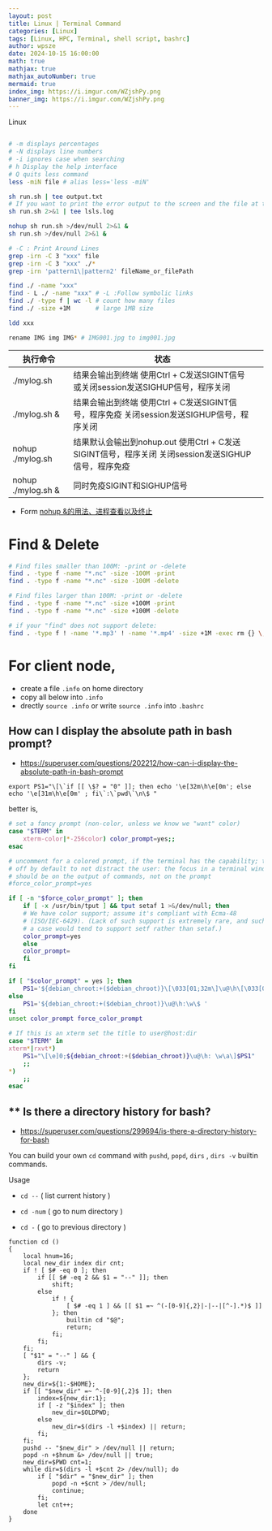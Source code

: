 ```yaml
---
layout: post
title: Linux | Terminal Command
categories: [Linux]
tags: [Linux, HPC, Terminal, shell script, bashrc]
author: wpsze
date: 2024-10-15 16:00:00
math: true
mathjax: true
mathjax_autoNumber: true
mermaid: true
index_img: https://i.imgur.com/WZjshPy.png
banner_img: https://i.imgur.com/WZjshPy.png
---
```


Linux

```sh

# -m displays percentages
# -N displays line numbers
# -i ignores case when searching
# h Display the help interface
# Q quits less command
less -miN file # alias less='less -miN'

sh run.sh | tee output.txt
# If you want to print the error output to the screen and the file at the same time
sh run.sh 2>&1 | tee lsls.log

nohup sh run.sh >/dev/null 2>&1 &
sh run.sh >/dev/null 2>&1 &

# -C : Print Around Lines
grep -irn -C 3 "xxx" file
grep -irn -C 3 "xxx" ./*
grep -irn 'pattern1\|pattern2' fileName_or_filePath

find ./ -name "xxx"
find - L ./ -name "xxx" # -L :Follow symbolic links
find ./ -type f | wc -l # count how many files
find ./ -size +1M       # large 1MB size

ldd xxx

rename IMG img IMG* # IMG001.jpg to img001.jpg
```

| 执行命令           | 状态                                                                                                                                              |   |
|--------------------|---------------------------------------------------------------------------------------------------------------------------------------------------|---|
| ./mylog.sh         | 结果会输出到终端 使用Ctrl + C发送SIGINT信号或关闭session发送SIGHUP信号，程序关闭                                                                  |   |
| ./mylog.sh &       | 结果会输出到终端 使用Ctrl + C发送SIGINT信号，程序免疫                                                         关闭session发送SIGHUP信号，程序关闭 |   |
| nohup ./mylog.sh   | 结果默认会输出到nohup.out 使用Ctrl + C发送SIGINT信号，程序关闭 关闭session发送SIGHUP信号，程序免疫                                                |   |
| nohup ./mylog.sh & | 同时免疫SIGINT和SIGHUP信号                                                                                                                        |   |

- Form [nohup &的用法、进程查看以及终止 ](https://www.cnblogs.com/mianbaoshu/p/12073028.html)

# Find & Delete

```sh
# Find files smaller than 100M: -print or -delete
find . -type f -name "*.nc" -size -100M -print
find . -type f -name "*.nc" -size -100M -delete

# Find files larger than 100M: -print or -delete
find . -type f -name "*.nc" -size +100M -print
find . -type f -name "*.nc" -size +100M -delete

# if your "find" does not support delete:
find . -type f ! -name '*.mp3' ! -name '*.mp4' -size +1M -exec rm {} \;
```

# For client node,

- create a file `.info` on home directory
- copy all below into `.info`
- drectly `source .info` or write `source .info` into `.bashrc`

## How can I display the absolute path in bash prompt?

- <https://superuser.com/questions/202212/how-can-i-display-the-absolute-path-in-bash-prompt>

```
export PS1="\[\`if [[ \$? = "0" ]]; then echo '\e[32m\h\e[0m'; else echo '\e[31m\h\e[0m' ; fi\`:\`pwd\`\n\$ "
```

better is,

```sh
# set a fancy prompt (non-color, unless we know we "want" color)
case "$TERM" in
    xterm-color|*-256color) color_prompt=yes;;
esac

# uncomment for a colored prompt, if the terminal has the capability; turned
# off by default to not distract the user: the focus in a terminal window
# should be on the output of commands, not on the prompt
#force_color_prompt=yes

if [ -n "$force_color_prompt" ]; then
    if [ -x /usr/bin/tput ] && tput setaf 1 >&/dev/null; then
	# We have color support; assume it's compliant with Ecma-48
	# (ISO/IEC-6429). (Lack of such support is extremely rare, and such
	# a case would tend to support setf rather than setaf.)
	color_prompt=yes
    else
	color_prompt=
    fi
fi

if [ "$color_prompt" = yes ]; then
    PS1='${debian_chroot:+($debian_chroot)}\[\033[01;32m\]\u@\h\[\033[00m\]:\[\033[01;36m\]$PWD\[\033[00m\]\n\$ '
else
    PS1='${debian_chroot:+($debian_chroot)}\u@\h:\w\$ '
fi
unset color_prompt force_color_prompt

# If this is an xterm set the title to user@host:dir
case "$TERM" in
xterm*|rxvt*)
    PS1="\[\e]0;${debian_chroot:+($debian_chroot)}\u@\h: \w\a\]$PS1"
    ;;
*)
    ;;
esac
```

## ** Is there a directory history for bash?

- <https://superuser.com/questions/299694/is-there-a-directory-history-for-bash>

You can build your own `cd` command with `pushd`, `popd`, `dirs` , `dirs -v` builtin commands.

Usage

- `cd --` ( list current history )

- `cd -num` ( go to num directory )

- `cd -` ( go to previous directory )

```
function cd () 
{ 
    local hnum=16;
    local new_dir index dir cnt;
    if ! [ $# -eq 0 ]; then
        if [[ $# -eq 2 && $1 = "--" ]]; then
            shift;
        else
            if ! { 
                [ $# -eq 1 ] && [[ $1 =~ ^(-[0-9]{,2}|-|--|[^-].*)$ ]]
            }; then
                builtin cd "$@";
                return;
            fi;
        fi;
    fi;
    [ "$1" = "--" ] && { 
        dirs -v;
        return
    };
    new_dir=${1:-$HOME};
    if [[ "$new_dir" =~ ^-[0-9]{,2}$ ]]; then
        index=${new_dir:1};
        if [ -z "$index" ]; then
            new_dir=$OLDPWD;
        else
            new_dir=$(dirs -l +$index) || return;
        fi;
    fi;
    pushd -- "$new_dir" > /dev/null || return;
    popd -n +$hnum &> /dev/null || true;
    new_dir=$PWD cnt=1;
    while dir=$(dirs -l +$cnt 2> /dev/null); do
        if [ "$dir" = "$new_dir" ]; then
            popd -n +$cnt > /dev/null;
            continue;
        fi;
        let cnt++;
    done
}
```